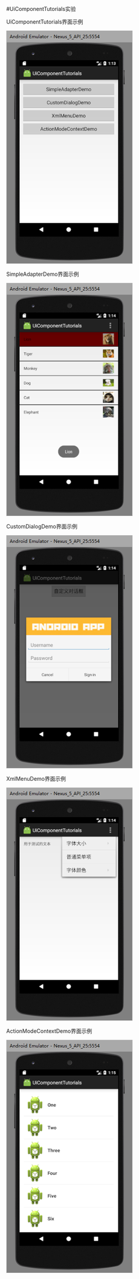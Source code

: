 #UiComponentTutorials实验

UiComponentTutorials界面示例

![UiComponentTutorials](https://github.com/lyb707818825/fjnuAndroid/blob/master/UiComponentTutorials/picture/1.png)

SimpleAdapterDemo界面示例

![SimpleAdapterDemo](https://github.com/lyb707818825/fjnuAndroid/blob/master/UiComponentTutorials/picture/2.png)

CustomDialogDemo界面示例

![CustomDialogDemo](https://github.com/lyb707818825/fjnuAndroid/blob/master/UiComponentTutorials/picture/3.png)

XmlMenuDemo界面示例

![XmlMenuDemo](https://github.com/lyb707818825/fjnuAndroid/blob/master/UiComponentTutorials/picture/4.png)

ActionModeContextDemo界面示例

![ActionModeContextDemo](https://github.com/lyb707818825/fjnuAndroid/blob/master/UiComponentTutorials/picture/5.png)